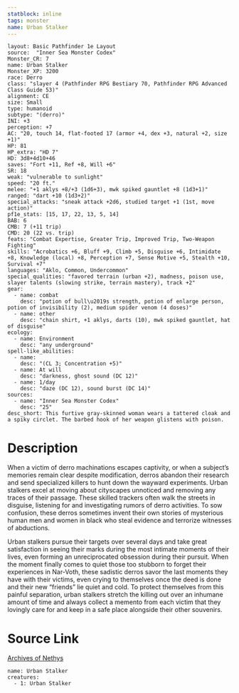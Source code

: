 ```yaml
---
statblock: inline
tags: monster
name: Urban Stalker
---
```

```statblock
layout: Basic Pathfinder 1e Layout
source:  "Inner Sea Monster Codex"
Monster_CR: 7
name: Urban Stalker
Monster_XP: 3200
race: Derro
class: "slayer 4 (Pathfinder RPG Bestiary 70, Pathfinder RPG Advanced Class Guide 53)"
alignment: CE
size: Small
type: humanoid
subtype: "(derro)"
INI: +3
perception: +7
AC: "20, touch 14, flat-footed 17 (armor +4, dex +3, natural +2, size +1)"
HP: 81
HP_extra: "HD 7"
HD: 3d8+4d10+46
saves: "Fort +11, Ref +8, Will +6"
SR: 18
weak: "vulnerable to sunlight"
speed: "20 ft."
melee: "+1 aklys +8/+3 (1d6+3), mwk spiked gauntlet +8 (1d3+1)"
ranged: "dart +10 (1d3+2)"
special_attacks: "sneak attack +2d6, studied target +1 (1st, move action)"
pf1e_stats: [15, 17, 22, 13, 5, 14]
BAB: 6
CMB: 7 (+11 trip)
CMD: 20 (22 vs. trip)
feats: "Combat Expertise, Greater Trip, Improved Trip, Two-Weapon Fighting"
skills: "Acrobatics +6, Bluff +9, Climb +5, Disguise +6, Intimidate +8, Knowledge (local) +8, Perception +7, Sense Motive +5, Stealth +10, Survival +7"
languages: "Aklo, Common, Undercommon"
special_qualities: "favored terrain (urban +2), madness, poison use, slayer talents (slowing strike, terrain mastery), track +2"
gear:
  - name: combat
    desc: "potion of bull\u2019s strength, potion of enlarge person, potion of invisibility (2), medium spider venom (4 doses)"
  - name: other
    desc: "chain shirt, +1 aklys, darts (10), mwk spiked gauntlet, hat of disguise"
ecology:
  - name: Environment
    desc: "any underground"
spell-like_abilities:
  - name:
    desc: "(CL 3; Concentration +5)"
  - name: At will
    desc: "darkness, ghost sound (DC 12)"
  - name: 1/day
    desc: "daze (DC 12), sound burst (DC 14)"
sources:
  - name: "Inner Sea Monster Codex"
    desc: "25"
desc_short: This furtive gray-skinned woman wears a tattered cloak and a spiky circlet. The barbed hook of her weapon glistens with poison.
```
# Description
When a victim of derro machinations escapes captivity, or when a subject’s memories remain clear despite modification, derros abandon their research and send specialized killers to hunt down the wayward experiments. Urban stalkers excel at moving about cityscapes unnoticed and removing any traces of their passage. These skilled trackers often walk the streets in disguise, listening for and investigating rumors of derro activities. To sow confusion, these derros sometimes invent their own stories of mysterious human men and women in black who steal evidence and terrorize witnesses of abductions.

Urban stalkers pursue their targets over several days and take great satisfaction in seeing their marks during the most intimate moments of their lives, even forming an unreciprocated obsession during their pursuit. When the moment finally comes to quiet those too stubborn to forget their experiences in Nar-Voth, these sadistic derros savor the last moments they have with their victims, even crying to themselves once the deed is done and their new “friends” lie quiet and cold. To protect themselves from this painful separation, urban stalkers stretch the killing out over an inhumane amount of time and always collect a memento from each victim that they lovingly care for and keep in a safe place alongside their other souvenirs.
# Source Link
[Archives of Nethys](https://aonprd.com/MonsterDisplay.aspx?ItemName=Urban%20Stalker)
```encounter-table
name: Urban Stalker
creatures:
  - 1: Urban Stalker
```
